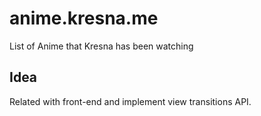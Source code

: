 # anime.kresna.me
List of Anime that Kresna has been watching

## Idea

Related with front-end and implement view transitions API.